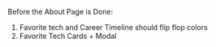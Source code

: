 Before the About Page is Done:

1. Favorite tech and Career Timeline should flip flop colors
1. Favorite Tech Cards + Modal

